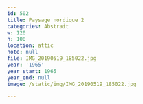```yaml
---
id: 502
title: Paysage nordique 2
categories: Abstrait
w: 120
h: 100
location: attic
note: null
file: IMG_20190519_185022.jpg
year: '1965'
year_start: 1965
year_end: null
image: /static/img/IMG_20190519_185022.jpg

---
```

